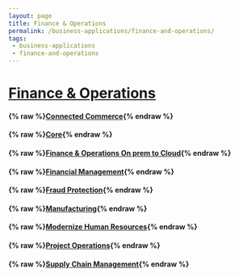 ```yaml
---
layout: page
title: Finance & Operations
permalink: /business-applications/finance-and-operations/
tags:
 - business-applications
 - finance-and-operations
---
```


# [Finance & Operations](https://docs.microsoft.com/en-us/dynamics365/fin-ops-core/fin-ops/)

#### {% raw %}[Connected Commerce](connected-commerce){% endraw %}

#### {% raw %}[Core](core){% endraw %}

#### {% raw %}[Finance & Operations On prem to Cloud](on-prem-to-cloud){% endraw %}

#### {% raw %}[Financial Management](financial-management){% endraw %}

#### {% raw %}[Fraud Protection](fraud-protection){% endraw %}

#### {% raw %}[Manufacturing](manufacturing){% endraw %}

#### {% raw %}[Modernize Human Resources](modernize-human-resources){% endraw %}

#### {% raw %}[Project Operations](project-operations){% endraw %}

#### {% raw %}[Supply Chain Management](supply-chain-management){% endraw %}
